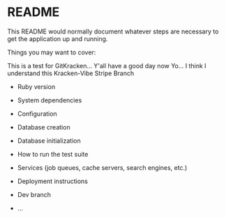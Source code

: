 # README

This README would normally document whatever steps are necessary to get the
application up and running.

Things you may want to cover:

This is a test for GitKracken... Y'all have a good day now
Yo... I think I understand this Kracken-Vibe
Stripe Branch

* Ruby version

* System dependencies

* Configuration

* Database creation

* Database initialization

* How to run the test suite

* Services (job queues, cache servers, search engines, etc.)

* Deployment instructions

* Dev branch
* ... 
